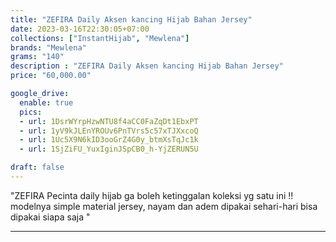 ```yaml
---
title: "ZEFIRA Daily Aksen kancing Hijab Bahan Jersey"
date: 2023-03-16T22:30:05+07:00
collections: ["InstantHijab", "Mewlena"]
brands: "Mewlena"
grams: "140"
description : "ZEFIRA Daily Aksen kancing Hijab Bahan Jersey"
price: "60,000.00"

google_drive:
  enable: true
  pics:
  - url: 1DsrWYrpHzwNTU8f4aCC0FaZqDt1EbxPT
  - url: 1yV9kJLEnYROUv6PnTVrs5c57xTJXxcoQ
  - url: 1Uc5X9N6kID3ooGrZ4G0y_btmXsTqJc1k
  - url: 1SjZiFU_YuxIginJSpCB0_h-YjZERUN5U

draft: false
---
```


"ZEFIRA
Pecinta daily hijab ga boleh ketinggalan koleksi yg satu ini !!
modelnya simple material jersey, nayam dan adem dipakai sehari-hari 
bisa dipakai siapa saja "

---    
  
